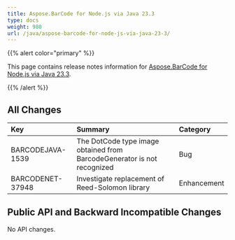 ```yaml
---
title: Aspose.BarCode for Node.js via Java 23.3
type: docs
weight: 980
url: /java/aspose-barcode-for-node-js-via-java-23-3/
---
```


{{% alert color="primary" %}} 

This page contains release notes information for [Aspose.BarCode for Node.js via Java 23.3](https://downloads.aspose.com/barcode/nodejs/new-releases/aspose.barcode-for-node.js-via-java-23.3/).

{{% /alert %}} 
## **All Changes**

|**Key**|**Summary**|**Category**|
| :- | :- | :- |
|BARCODEJAVA-1539|The DotCode type image obtained from BarcodeGenerator is not recognized|Bug|
|BARCODENET-37948|Investigate replacement of Reed-Solomon library|Enhancement|


## **Public API and Backward Incompatible Changes**
No API changes.